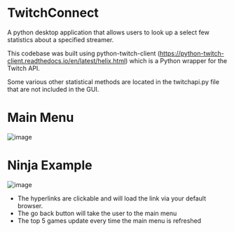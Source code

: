 # TwitchConnect
A python desktop application that allows users to look up a select few statistics about a specified streamer.

This codebase was built using python-twitch-client (https://python-twitch-client.readthedocs.io/en/latest/helix.html) which is a Python wrapper for the Twitch API.

Some various other statistical methods are located in the twitchapi.py file that are not included in the GUI.

# Main Menu
![image](https://user-images.githubusercontent.com/63007329/147889183-2737e6f9-d225-4f80-84dc-a67d58490879.png)

# Ninja Example
![image](https://user-images.githubusercontent.com/63007329/147889191-d23605d3-4ef1-47d9-b7af-44339759c8de.png)

- The hyperlinks are clickable and will load the link via your default browser.
- The go back button will take the user to the main menu
- The top 5 games update every time the main menu is refreshed
